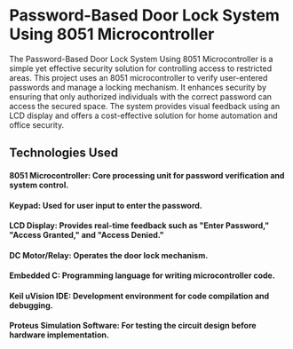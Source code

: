 # Password-Based Door Lock System Using 8051 Microcontroller
The Password-Based Door Lock System Using 8051 Microcontroller is a simple yet effective security solution for controlling access to restricted areas. This project uses an 8051 microcontroller to verify user-entered passwords and manage a locking mechanism. It enhances security by ensuring that only authorized individuals with the correct password can access the secured space. The system provides visual feedback using an LCD display and offers a cost-effective solution for home automation and office security.
## Technologies Used
#### 8051 Microcontroller: Core processing unit for password verification and system control.

#### Keypad: Used for user input to enter the password.

#### LCD Display: Provides real-time feedback such as "Enter Password," "Access Granted," and "Access Denied."

#### DC Motor/Relay: Operates the door lock mechanism.

#### Embedded C: Programming language for writing microcontroller code.

#### Keil uVision IDE: Development environment for code compilation and debugging.

#### Proteus Simulation Software: For testing the circuit design before hardware implementation.
